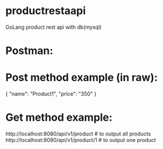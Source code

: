 # productrestaapi
GoLang product rest api with db(mysql)

# Postman:

# Post method example (in raw):
{
	"name": "Product1",
	"price": "350"
}


# Get method example:
http://localhost:8080/api/v1/product  # to output all products
http://localhost:8080/api/v1/product/1 # to output one product
